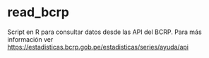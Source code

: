 # read_bcrp
Script en R para consultar datos desde las API del BCRP. Para más información ver https://estadisticas.bcrp.gob.pe/estadisticas/series/ayuda/api
